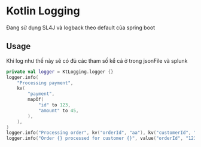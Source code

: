 # Kotlin Logging
Đang sử dụng SL4J và logback theo default của spring boot


## Usage
Khi log như thế này sẽ có đủ các tham số kể cả ở trong jsonFile và splunk
```kotlin
private val logger = KtLogging.logger {}
logger.info(
    "Processing payment",
    kv(
        "payment",
        mapOf(
            "id" to 123,
            "amount" to 45,
        ),
    ),
)
logger.info("Processing order", kv("orderId", "aa"), kv("customerId", "bb"), kv("amount", "ccc"))
logger.info("Order {} processed for customer {}", value("orderId", "123"), value("customerId", "456"))
```
